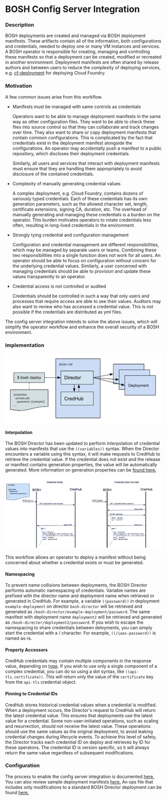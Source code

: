 # BOSH Config Server Integration

### Description

BOSH deployments are created and managed via BOSH deployment manifests. These artifacts contain all of the information, both configurations and credentials, needed to deploy one or many VM instances and services. A BOSH operator is responsible for creating, managing and controlling these manifests so that a deployment can be created, modified or recreated in another environment. Deployment manifests are often shared by release authors and between users to reduce the complexity of deploying services, e.g. [cf-deployment][5] for deploying Cloud Foundry.

[5]:https://github.com/cloudfoundry/cf-deployment

### Motivation

A few common issues arise from this workflow.

* Manifests must be managed with same controls as credentials

    Operators want to be able to manage deployment manifests in the same way as other configuration files. They want to be able to check these files into source control so that they can collaborate and track changes over time. They also want to share or copy deployment manifests that contain common configurations. This is complicated by the fact that credentials exist in the deployment manifest alongside the configurations. An operator may accidentally push a manifest to a public repository, which discloses their deployment credentials.

    Similarly, all users and services that interact with deployment manifests must ensure that they are handling them appropriately to avoid disclosure of the contained credentials.

* Complexity of manually generating credential values

    A complex deployment, e.g. Cloud Foundry, contains dozens of variously typed credentials. Each of these credentials has its own generation parameters, such as the allowed character set, length, certificate extensions, signing CA, duration, etc. The overhead of manually generating and managing these credentials is a burden on the operator. This burden motivates operators to rotate credentials less often, resulting in long-lived credentials in the environment.

* Strongly tying credential and configuration management

    Configuration and credential management are different responsibilities, which may be managed by separate users or teams. Combining these two responsibilities into a single function does not work for all users. An operator should be able to focus on configuration without concern for the underlying credential values. Similarly, a user concerned with managing credentials should be able to provision and update these values transparently to an operator.

* Credential access is not controlled or audited

    Credentials should be controlled in such a way that only users and processes that require access are able to see their values. Auditors may also want to review who has accessed a credential value. This is not possible if the credentials are distributed as yml files.

The config server integration intends to solve the above issues, which will simplify the operator workflow and enhance the overall security of a BOSH environment.


### Implementation

<img align="center" src="images/bosh-deploy.png">

#### Interpolation

The BOSH Director has been updated to perform interpolation of credential values into manifests that use the `((variables))` syntax. When the Director encounters a variable using this syntax, it will make requests to CredHub to retrieve the credential value. If the credential does not exist and the release or manifest contains generation properties, the value will be automatically generated. More information on generation properties can be [found here.](../credential-types.md#enabling-credhub-automatic-generation-in-releases)

<img src="images/director-retrieve.png">

This workflow allows an operator to deploy a manifest without being concerned about whether a credential exists or must be generated.

#### Namespacing

To prevent name collisions between deployments, the BOSH Director performs automatic namespacing of credentials. Variable names are prefixed with the director name and deployment name when retrieved or generated in CredHub. For example, a variable `((password))` in deployment `example-deployment` on director `bosh-director` will be retrieved and generated as `/bosh-director/example-deployment/password`. The same manifest with deployment name `deployment2` will be retrieved and generated as `/bosh-director/deployment2/password`. If you wish to escape the namespacing to share credentials between deloyments, you can simply start the credential with a / character. For example, `((/iaas-password))` is named as-is.

#### Property Accessors

CredHub credentials may contain multiple components in the response value, depending on [type][4]. If you wish to use only a single component of a complex credential, you can do so using a dot syntax, like `((api-tls.certificate))`. This will return only the value of the `certificate` key from the `api-tls` credential object.

[4]:../credential-types.md

#### Pinning to Credential IDs

CredHub stores historical credential values when a credential is modified. When a deployment occurs, the Director's request to CredHub will return the latest credential value. This ensures that deployments use the latest value for a credential. Some non-user-initiated operations, such as scaling and resurrection, should not receive the latest value. These operations should use the same values as the original deployment, to avoid leaking credential changes during lifecycle events. To achieve this level of safety, the Director tracks each credential ID on deploy and retrieves by ID for these operatons. The credential ID is version specific, so it will always return the same value regardless of subsequent modifications.

### Configuration

The process to enable the config server integration is documented [here.][1] You can also review sample deployment manifests [here.][2] An ops file that includes only modifications to a standard BOSH Director deployment can be found [here.][3]

[1]:https://github.com/pivotal-cf/credhub-release/blob/master/docs/bosh-install-with-credhub.md
[2]:https://github.com/pivotal-cf/credhub-release/tree/master/sample-manifests
[3]:https://github.com/pivotal-danjahner/bosh-deployment/blob/patch-2/credhub.yml
